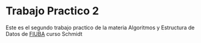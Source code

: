 # Trabajo Practico 2

Este es el segundo trabajo practico de la materia Algoritmos y Estructura de
Datos de [FIUBA](https://en.wikipedia.org/wiki/Faculty_of_Engineering,_University_of_Buenos_Aires) curso Schmidt
